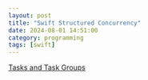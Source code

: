 ```yaml
---
layout: post
title: "Swift Structured Concurrency"
date: 2024-08-01 14:51:00
category: programming
tags: [swift]
---
```


[Tasks and Task Groups](https://docs.swift.org/swift-book/documentation/the-swift-programming-language/concurrency/#Tasks-and-Task-Groups)




[jekyll]: http://jekyllrb.com
[jekyll-gh]: https://github.com/jekyll/jekyll
[jekyll-help]: https://github.com/jekyll/jekyll-help

